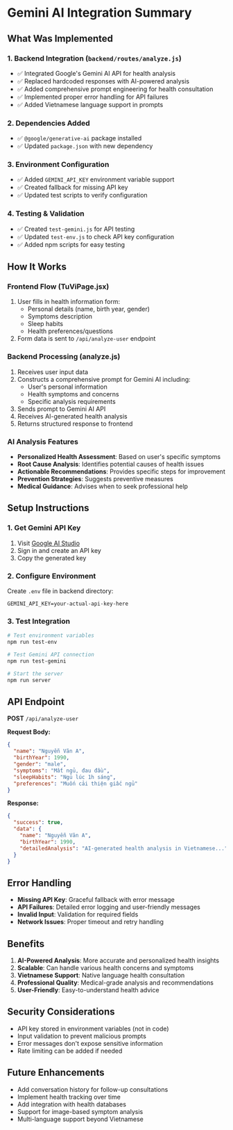 # Gemini AI Integration Summary

## What Was Implemented

### 1. Backend Integration (`backend/routes/analyze.js`)
- ✅ Integrated Google's Gemini AI API for health analysis
- ✅ Replaced hardcoded responses with AI-powered analysis
- ✅ Added comprehensive prompt engineering for health consultation
- ✅ Implemented proper error handling for API failures
- ✅ Added Vietnamese language support in prompts

### 2. Dependencies Added
- ✅ `@google/generative-ai` package installed
- ✅ Updated `package.json` with new dependency

### 3. Environment Configuration
- ✅ Added `GEMINI_API_KEY` environment variable support
- ✅ Created fallback for missing API key
- ✅ Updated test scripts to verify configuration

### 4. Testing & Validation
- ✅ Created `test-gemini.js` for API testing
- ✅ Updated `test-env.js` to check API key configuration
- ✅ Added npm scripts for easy testing

## How It Works

### Frontend Flow (TuViPage.jsx)
1. User fills in health information form:
   - Personal details (name, birth year, gender)
   - Symptoms description
   - Sleep habits
   - Health preferences/questions
2. Form data is sent to `/api/analyze-user` endpoint

### Backend Processing (analyze.js)
1. Receives user input data
2. Constructs a comprehensive prompt for Gemini AI including:
   - User's personal information
   - Health symptoms and concerns
   - Specific analysis requirements
3. Sends prompt to Gemini AI API
4. Receives AI-generated health analysis
5. Returns structured response to frontend

### AI Analysis Features
- **Personalized Health Assessment**: Based on user's specific symptoms
- **Root Cause Analysis**: Identifies potential causes of health issues
- **Actionable Recommendations**: Provides specific steps for improvement
- **Prevention Strategies**: Suggests preventive measures
- **Medical Guidance**: Advises when to seek professional help

## Setup Instructions

### 1. Get Gemini API Key
1. Visit [Google AI Studio](https://makersuite.google.com/app/apikey)
2. Sign in and create an API key
3. Copy the generated key

### 2. Configure Environment
Create `.env` file in backend directory:
```env
GEMINI_API_KEY=your-actual-api-key-here
```

### 3. Test Integration
```bash
# Test environment variables
npm run test-env

# Test Gemini API connection
npm run test-gemini

# Start the server
npm run server
```

## API Endpoint

**POST** `/api/analyze-user`

**Request Body:**
```json
{
  "name": "Nguyễn Văn A",
  "birthYear": 1990,
  "gender": "male",
  "symptoms": "Mất ngủ, đau đầu",
  "sleepHabits": "Ngủ lúc 1h sáng",
  "preferences": "Muốn cải thiện giấc ngủ"
}
```

**Response:**
```json
{
  "success": true,
  "data": {
    "name": "Nguyễn Văn A",
    "birthYear": 1990,
    "detailedAnalysis": "AI-generated health analysis in Vietnamese..."
  }
}
```

## Error Handling

- **Missing API Key**: Graceful fallback with error message
- **API Failures**: Detailed error logging and user-friendly messages
- **Invalid Input**: Validation for required fields
- **Network Issues**: Proper timeout and retry handling

## Benefits

1. **AI-Powered Analysis**: More accurate and personalized health insights
2. **Scalable**: Can handle various health concerns and symptoms
3. **Vietnamese Support**: Native language health consultation
4. **Professional Quality**: Medical-grade analysis and recommendations
5. **User-Friendly**: Easy-to-understand health advice

## Security Considerations

- API key stored in environment variables (not in code)
- Input validation to prevent malicious prompts
- Error messages don't expose sensitive information
- Rate limiting can be added if needed

## Future Enhancements

- Add conversation history for follow-up consultations
- Implement health tracking over time
- Add integration with health databases
- Support for image-based symptom analysis
- Multi-language support beyond Vietnamese 